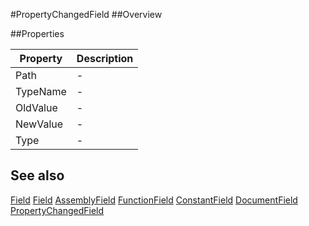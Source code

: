 #PropertyChangedField
##Overview



##Properties
<table class="table table-condensed table-bordered">
    <thead>
<tr>
<th>Property</th>
<th>Description</th>
</tr>
</thead>
<tbody>
<tr><td>Path</td><td> - </td></tr>
<tr><td>TypeName</td><td> - </td></tr>
<tr><td>OldValue</td><td> - </td></tr>
<tr><td>NewValue</td><td> - </td></tr>
<tr><td>Type</td><td> - </td></tr>
</tbody></table>



## See also

[Field](Field.html)
[Field](Field.html)
[AssemblyField](AssemblyField.html)
[FunctionField](FunctionField.html)
[ConstantField](ConstantField.html)
[DocumentField](DocumentField.html)
[PropertyChangedField](PropertyChangedField.html)